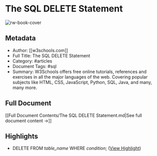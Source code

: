 # The SQL DELETE Statement

![rw-book-cover](https://www.w3schools.com/images/w3schools_logo_436_2.png)

## Metadata
- Author: [[w3schools.com]]
- Full Title: The SQL DELETE Statement
- Category: #articles
- Document Tags:  #sql 
- Summary: W3Schools offers free online tutorials, references and exercises in all the major languages of the web. Covering popular subjects like HTML, CSS, JavaScript, Python, SQL, Java, and many, many more.

## Full Document
[[Full Document Contents/The SQL DELETE Statement.md|See full document content →]]

## Highlights
- DELETE FROM *table_name* WHERE *condition*; ([View Highlight](https://read.readwise.io/read/01heheh83rffebjc78zkcp7b07))
